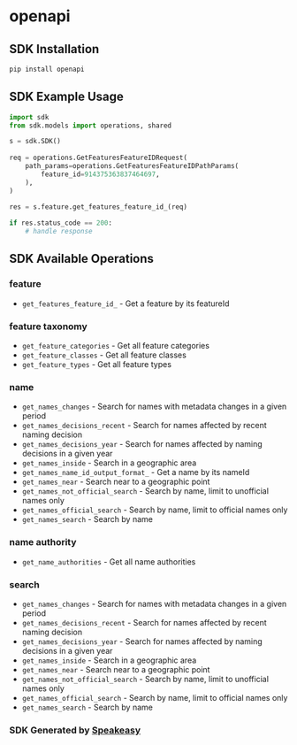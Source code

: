 # openapi

<!-- Start SDK Installation -->
## SDK Installation

```bash
pip install openapi
```
<!-- End SDK Installation -->

<!-- Start SDK Example Usage -->
## SDK Example Usage

```python
import sdk
from sdk.models import operations, shared

s = sdk.SDK()
    
req = operations.GetFeaturesFeatureIDRequest(
    path_params=operations.GetFeaturesFeatureIDPathParams(
        feature_id=914375363837464697,
    ),
)
    
res = s.feature.get_features_feature_id_(req)

if res.status_code == 200:
    # handle response
```
<!-- End SDK Example Usage -->

<!-- Start SDK Available Operations -->
## SDK Available Operations

### feature

* `get_features_feature_id_` - Get a feature by its featureId

### feature taxonomy

* `get_feature_categories` - Get all feature categories
* `get_feature_classes` - Get all feature classes
* `get_feature_types` - Get all feature types

### name

* `get_names_changes` - Search for names with metadata changes in a given period
* `get_names_decisions_recent` - Search for names affected by recent naming decision
* `get_names_decisions_year` - Search for names affected by naming decisions in a given year
* `get_names_inside` - Search in a geographic area
* `get_names_name_id_output_format_` - Get a name by its nameId
* `get_names_near` - Search near to a geographic point
* `get_names_not_official_search` - Search by name, limit to unofficial names only
* `get_names_official_search` - Search by name, limit to official names only
* `get_names_search` - Search by name

### name authority

* `get_name_authorities` - Get all name authorities

### search

* `get_names_changes` - Search for names with metadata changes in a given period
* `get_names_decisions_recent` - Search for names affected by recent naming decision
* `get_names_decisions_year` - Search for names affected by naming decisions in a given year
* `get_names_inside` - Search in a geographic area
* `get_names_near` - Search near to a geographic point
* `get_names_not_official_search` - Search by name, limit to unofficial names only
* `get_names_official_search` - Search by name, limit to official names only
* `get_names_search` - Search by name

<!-- End SDK Available Operations -->

### SDK Generated by [Speakeasy](https://docs.speakeasyapi.dev/docs/using-speakeasy/client-sdks)
